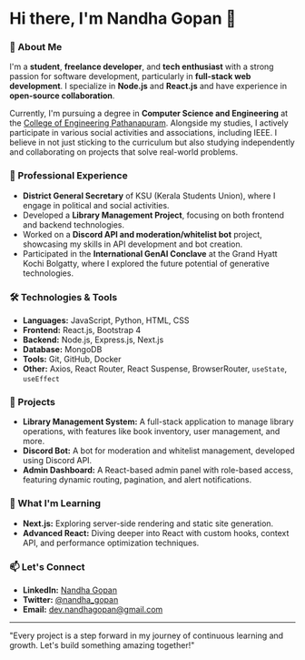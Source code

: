 # Hi there, I'm Nandha Gopan 👋

### 🚀 About Me

I'm a **student**, **freelance developer**, and **tech enthusiast** with a strong passion for software development, particularly in **full-stack web development**. I specialize in **Node.js** and **React.js** and have experience in **open-source collaboration**.

Currently, I'm pursuing a degree in **Computer Science and Engineering** at the [College of Engineering Pathanapuram](https://www.cetpathanapuram.ac.in/). Alongside my studies, I actively participate in various social activities and associations, including IEEE. I believe in not just sticking to the curriculum but also studying independently and collaborating on projects that solve real-world problems.

### 💼 Professional Experience

- **District General Secretary** of KSU (Kerala Students Union), where I engage in political and social activities.
- Developed a **Library Management Project**, focusing on both frontend and backend technologies.
- Worked on a **Discord API and moderation/whitelist bot** project, showcasing my skills in API development and bot creation.
- Participated in the **International GenAI Conclave** at the Grand Hyatt Kochi Bolgatty, where I explored the future potential of generative technologies.

### 🛠️ Technologies & Tools

- **Languages:** JavaScript, Python, HTML, CSS
- **Frontend:** React.js, Bootstrap 4
- **Backend:** Node.js, Express.js, Next.js
- **Database:** MongoDB
- **Tools:** Git, GitHub, Docker
- **Other:** Axios, React Router, React Suspense, BrowserRouter, `useState`, `useEffect`

### 🔧 Projects

- **Library Management System:** A full-stack application to manage library operations, with features like book inventory, user management, and more.
- **Discord Bot:** A bot for moderation and whitelist management, developed using Discord API.
- **Admin Dashboard:** A React-based admin panel with role-based access, featuring dynamic routing, pagination, and alert notifications.

### 🌱 What I'm Learning

- **Next.js:** Exploring server-side rendering and static site generation.
- **Advanced React:** Diving deeper into React with custom hooks, context API, and performance optimization techniques.

### 📫 Let's Connect

- **LinkedIn:** [Nandha Gopan](https://www.linkedin.com/in/nandhagopan)
- **Twitter:** [@nandha_gopan](https://twitter.com/nandha_gopan)
- **Email:** dev.nandhagopan@gmail.com

---

"Every project is a step forward in my journey of continuous learning and growth. Let's build something amazing together!"

